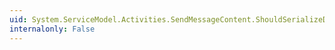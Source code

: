 ```yaml
---
uid: System.ServiceModel.Activities.SendMessageContent.ShouldSerializeDeclaredMessageType
internalonly: False
---
```

